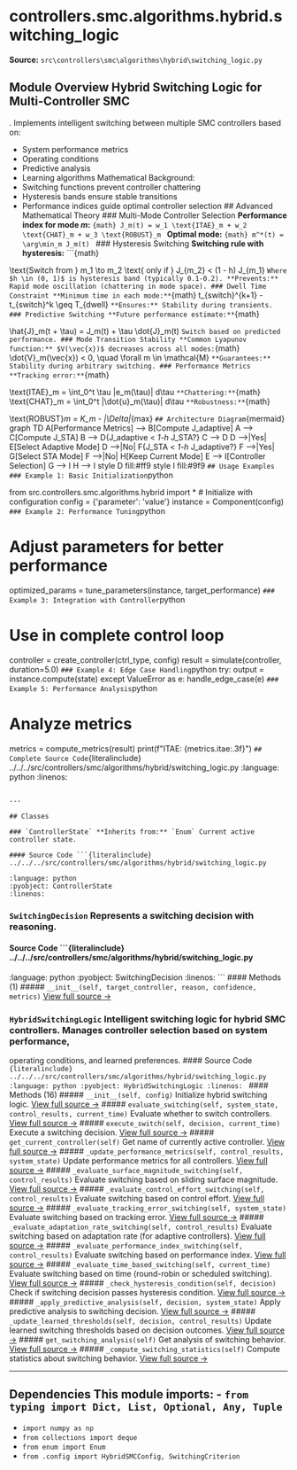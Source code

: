 # controllers.smc.algorithms.hybrid.switching_logic

**Source:** `src\controllers\smc\algorithms\hybrid\switching_logic.py`

## Module Overview Hybrid Switching Logic for Multi-Controller SMC

. Implements intelligent switching between multiple SMC controllers based on:


- System performance metrics
- Operating conditions
- Predictive analysis
- Learning algorithms Mathematical Background:
- Switching functions prevent controller chattering
- Hysteresis bands ensure stable transitions
- Performance indices guide optimal controller selection ## Advanced Mathematical Theory ### Multi-Mode Controller Selection **Performance index for mode $m$:** ```{math}
J_m(t) = w_1 \text{ITAE}_m + w_2 \text{CHAT}_m + w_3 \text{ROBUST}_m
``` **Optimal mode:** ```{math}
m^*(t) = \arg\min_m J_m(t)
``` ### Hysteresis Switching **Switching rule with hysteresis:** ```{math}

\text{Switch from } m_1 \to m_2 \text{ only if } J_{m_2} < (1 - h) J_{m_1}
``` Where $h \in (0, 1)$ is hysteresis band (typically 0.1-0.2). **Prevents:** Rapid mode oscillation (chattering in mode space). ### Dwell Time Constraint **Minimum time in each mode:** ```{math}
t_{switch}^{k+1} - t_{switch}^k \geq T_{dwell}
``` **Ensures:** Stability during transients. ### Predictive Switching **Future performance estimate:** ```{math}

\hat{J}_m(t + \tau) = J_m(t) + \tau \dot{J}_m(t)
``` Switch based on predicted performance. ### Mode Transition Stability **Common Lyapunov function:** $V(\vec{x})$ decreases across all modes: ```{math}
\dot{V}_m(\vec{x}) < 0, \quad \forall m \in \mathcal{M}
``` **Guarantees:** Stability during arbitrary switching. ### Performance Metrics **Tracking error:** ```{math}

\text{ITAE}_m = \int_0^t \tau |e_m(\tau)| d\tau
``` **Chattering:** ```{math}
\text{CHAT}_m = \int_0^t |\dot{u}_m(\tau)| d\tau
``` **Robustness:** ```{math}

\text{ROBUST}_m = K_m - |\Delta|_{max}
``` ## Architecture Diagram ```{mermaid}
graph TD A[Performance Metrics] --> B[Compute J_adaptive] A --> C[Compute J_STA] B --> D{J_adaptive < _1-h_ J_STA?} C --> D D -->|Yes| E[Select Adaptive Mode] D -->|No| F{J_STA < _1-h_ J_adaptive?} F -->|Yes| G[Select STA Mode] F -->|No| H[Keep Current Mode] E --> I[Controller Selection] G --> I H --> I style D fill:#ff9 style I fill:#9f9
``` ## Usage Examples ### Example 1: Basic Initialization ```python

from src.controllers.smc.algorithms.hybrid import * # Initialize with configuration
config = {'parameter': 'value'}
instance = Component(config)
``` ### Example 2: Performance Tuning ```python
# Adjust parameters for better performance
optimized_params = tune_parameters(instance, target_performance)
``` ### Example 3: Integration with Controller ```python
# Use in complete control loop

controller = create_controller(ctrl_type, config)
result = simulate(controller, duration=5.0)
``` ### Example 4: Edge Case Handling ```python
try: output = instance.compute(state)
except ValueError as e: handle_edge_case(e)
``` ### Example 5: Performance Analysis ```python
# Analyze metrics

metrics = compute_metrics(result)
print(f"ITAE: {metrics.itae:.3f}")
``` ## Complete Source Code ```{literalinclude} ../../../src/controllers/smc/algorithms/hybrid/switching_logic.py
:language: python
:linenos:
```

---

## Classes

### `ControllerState` **Inherits from:** `Enum` Current active controller state.

#### Source Code ```{literalinclude} ../../../src/controllers/smc/algorithms/hybrid/switching_logic.py

:language: python
:pyobject: ControllerState
:linenos:
```

### `SwitchingDecision` Represents a switching decision with reasoning.

#### Source Code ```{literalinclude} ../../../src/controllers/smc/algorithms/hybrid/switching_logic.py
:language: python
:pyobject: SwitchingDecision
:linenos:
``` #### Methods (1) ##### `__init__(self, target_controller, reason, confidence, metrics)` [View full source →](#method-switchingdecision-__init__)

### `HybridSwitchingLogic` Intelligent switching logic for hybrid SMC controllers. Manages controller selection based on system performance,

operating conditions, and learned preferences. #### Source Code ```{literalinclude} ../../../src/controllers/smc/algorithms/hybrid/switching_logic.py
:language: python
:pyobject: HybridSwitchingLogic
:linenos:
``` #### Methods (16) ##### `__init__(self, config)` Initialize hybrid switching logic. [View full source →](#method-hybridswitchinglogic-__init__) ##### `evaluate_switching(self, system_state, control_results, current_time)` Evaluate whether to switch controllers. [View full source →](#method-hybridswitchinglogic-evaluate_switching) ##### `execute_switch(self, decision, current_time)` Execute a switching decision. [View full source →](#method-hybridswitchinglogic-execute_switch) ##### `get_current_controller(self)` Get name of currently active controller. [View full source →](#method-hybridswitchinglogic-get_current_controller) ##### `_update_performance_metrics(self, control_results, system_state)` Update performance metrics for all controllers. [View full source →](#method-hybridswitchinglogic-_update_performance_metrics) ##### `_evaluate_surface_magnitude_switching(self, control_results)` Evaluate switching based on sliding surface magnitude. [View full source →](#method-hybridswitchinglogic-_evaluate_surface_magnitude_switching) ##### `_evaluate_control_effort_switching(self, control_results)` Evaluate switching based on control effort. [View full source →](#method-hybridswitchinglogic-_evaluate_control_effort_switching) ##### `_evaluate_tracking_error_switching(self, system_state)` Evaluate switching based on tracking error. [View full source →](#method-hybridswitchinglogic-_evaluate_tracking_error_switching) ##### `_evaluate_adaptation_rate_switching(self, control_results)` Evaluate switching based on adaptation rate (for adaptive controllers). [View full source →](#method-hybridswitchinglogic-_evaluate_adaptation_rate_switching) ##### `_evaluate_performance_index_switching(self, control_results)` Evaluate switching based on performance index. [View full source →](#method-hybridswitchinglogic-_evaluate_performance_index_switching) ##### `_evaluate_time_based_switching(self, current_time)` Evaluate switching based on time (round-robin or scheduled switching). [View full source →](#method-hybridswitchinglogic-_evaluate_time_based_switching) ##### `_check_hysteresis_condition(self, decision)` Check if switching decision passes hysteresis condition. [View full source →](#method-hybridswitchinglogic-_check_hysteresis_condition) ##### `_apply_predictive_analysis(self, decision, system_state)` Apply predictive analysis to switching decision. [View full source →](#method-hybridswitchinglogic-_apply_predictive_analysis) ##### `_update_learned_thresholds(self, decision, control_results)` Update learned switching thresholds based on decision outcomes. [View full source →](#method-hybridswitchinglogic-_update_learned_thresholds) ##### `get_switching_analysis(self)` Get analysis of switching behavior. [View full source →](#method-hybridswitchinglogic-get_switching_analysis) ##### `_compute_switching_statistics(self)` Compute statistics about switching behavior. [View full source →](#method-hybridswitchinglogic-_compute_switching_statistics)

---

## Dependencies This module imports: - `from typing import Dict, List, Optional, Any, Tuple`
- `import numpy as np`
- `from collections import deque`
- `from enum import Enum`
- `from .config import HybridSMCConfig, SwitchingCriterion`
